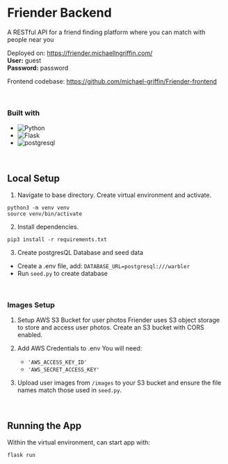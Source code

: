 
# Friender Backend

A RESTful API for a friend finding platform where you can match with people near you

Deployed on: https://friender.michaellngriffin.com/ <br>
**User:** guest <br>
**Password:** password <br>

Frontend codebase: https://github.com/michael-griffin/Friender-frontend

<br>

### Built with

- ![Python](https://img.shields.io/badge/python-3670A0?style=for-the-badge&logo=python&logoColor=ffdd54)
- ![Flask](https://img.shields.io/badge/flask-%23000.svg?style=for-the-badge&logo=flask&logoColor=white)
- ![postgresql](https://img.shields.io/badge/PostgreSQL-316192?style=for-the-badge&logo=postgresql&logoColor=white)

<br>



## Local Setup

1. Navigate to base directory. Create virtual environment and activate.

  ```Shell
  python3 -m venv venv
  source venv/bin/activate
  ```

2. Install dependencies.

  ```Shell
  pip3 install -r requirements.txt
  ```

3. Create postgresQL Database and seed data
  - Create a .env file, add: `DATABASE_URL=postgresql:///warbler`
  - Run `seed.py` to create database

<br>

### Images Setup

1. Setup AWS S3 Bucket for user photos
   Friender uses S3 object storage to store and access user photos.
   Create an S3 bucket with CORS enabled.

2. Add AWS Credentials to .env
   You will need:

   - `'AWS_ACCESS_KEY_ID'`
   - `'AWS_SECRET_ACCESS_KEY'`

3. Upload user images from `/images` to your S3 bucket and ensure the file names match those used in `seed.py`.

<br>

## Running the App

Within the virtual environment, can start app with:
  ```Shell
  flask run
  ```
<br>